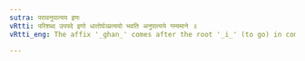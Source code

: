 ```yaml
---
sutra: परावनुपात्यय इणः
vRtti: परिशब्द उपपदे इणो धातोर्घञ्प्रत्ययो भवति अनुपात्यये गम्यमाने ॥
vRtti_eng: The affix '_ghan_' comes after the root '_i_' (to go) in composition with the word '_pari_' when the sense is that of following in regular succession.

---
```


